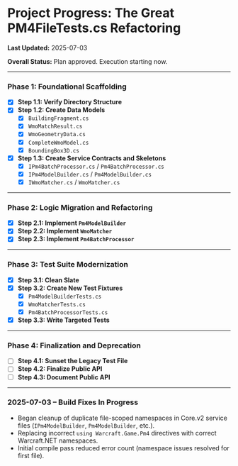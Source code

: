 # Project Progress: The Great PM4FileTests.cs Refactoring

**Last Updated:** 2025-07-03

**Overall Status:** Plan approved. Execution starting now.

---

### **Phase 1: Foundational Scaffolding**

- [x] **Step 1.1: Verify Directory Structure**
- [x] **Step 1.2: Create Data Models**
    - [x] `BuildingFragment.cs`
    - [x] `WmoMatchResult.cs`
    - [x] `WmoGeometryData.cs`
    - [x] `CompleteWmoModel.cs`
    - [x] `BoundingBox3D.cs`
- [x] **Step 1.3: Create Service Contracts and Skeletons**
    - [x] `IPm4BatchProcessor.cs` / `Pm4BatchProcessor.cs`
    - [x] `IPm4ModelBuilder.cs` / `Pm4ModelBuilder.cs`
    - [x] `IWmoMatcher.cs` / `WmoMatcher.cs`

---

### **Phase 2: Logic Migration and Refactoring**

- [x] **Step 2.1: Implement `Pm4ModelBuilder`**
- [x] **Step 2.2: Implement `WmoMatcher`**
- [x] **Step 2.3: Implement `Pm4BatchProcessor`**

---

### **Phase 3: Test Suite Modernization**

- [x] **Step 3.1: Clean Slate**
- [x] **Step 3.2: Create New Test Fixtures**
    - [x] `Pm4ModelBuilderTests.cs`
    - [x] `WmoMatcherTests.cs`
    - [x] `Pm4BatchProcessorTests.cs`
- [x] **Step 3.3: Write Targeted Tests**

---

### **Phase 4: Finalization and Deprecation**

- [ ] **Step 4.1: Sunset the Legacy Test File**
- [ ] **Step 4.2: Finalize Public API**
- [ ] **Step 4.3: Document Public API**

---

### 2025-07-03 – Build Fixes In Progress
- Began cleanup of duplicate file-scoped namespaces in Core.v2 service files (`IPm4ModelBuilder`, `Pm4ModelBuilder`, etc.).
- Replacing incorrect `using Warcraft.Game.Pm4` directives with correct Warcraft.NET namespaces.
- Initial compile pass reduced error count (namespace issues resolved for first file).